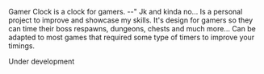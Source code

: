 Gamer Clock is a clock for gamers. --" Jk and kinda no... 
Is a personal project to improve and showcase my skills.
It's design for gamers so they can time their boss respawns, dungeons, chests and much more...
Can be adapted to most games that required some type of timers to improve your timings.

Under development

